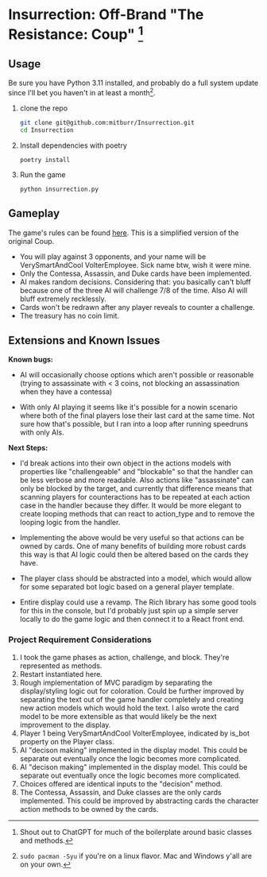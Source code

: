 # Insurrection: Off-Brand "The Resistance: Coup" [^1]

[^1]: Shout out to ChatGPT for much of the boilerplate around basic classes and methods.

## Usage

Be sure you have Python 3.11 installed, and probably do a full system update since I'll bet you haven't in at least a month[^2].
[^2]: `sudo pacman -Syu` if you're on a linux flavor. Mac and Windows y'all are on your own.

1. clone the repo
   ```bash
   git clone git@github.com:mitburr/Insurrection.git
   cd Insurrection
   ```
2. Install dependencies with poetry

   `poetry install`

3. Run the game

   `python insurrection.py`

## Gameplay

The game's rules can be found [here](https://www.ultraboardgames.com/coup/game-rules.php). This is a simplified version of the original Coup.

- You will play against 3 opponents, and your name will be VerySmartAndCool VolterEmployee. Sick name btw, wish it were mine.
- Only the Contessa, Assassin, and Duke cards have been implemented.
- AI makes random decisions. Considering that: you basically can't bluff because one of the three AI will challenge 7/8 of the time. Also AI will bluff extremely recklessly.
- Cards won't be redrawn after any player reveals to counter a challenge.
- The treasury has no coin limit.

## Extensions and Known Issues

**Known bugs:**

- AI will occasionally choose options which aren't possible or reasonable (trying to assassinate with < 3 coins, not blocking an assassination when they have a contessa)

- With only AI playing it seems like it's possible for a nowin scenario where both of the final players lose their last card at the same time. Not sure how that's possible, but I ran into a loop after running speedruns with only AIs.

**Next Steps:**

- I'd break actions into their own object in the actions models with properties like "challengeable" and "blockable" so that the handler can be less verbose and more readable. Also actions like "assassinate" can only be blocked by the target, and currently that difference means that scanning players for counteractions has to be repeated at each action case in the handler because they differ. It would be more elegant to create looping methods that can react to action_type and to remove the looping logic from the handler.

- Implementing the above would be very useful so that actions can be owned by cards. One of many benefits of building more robust cards this way is that AI logic could then be altered based on the cards they have.

- The player class should be abstracted into a model, which would allow for some separated bot logic based on a general player template.

- Entire display could use a revamp. The Rich library has some good tools for this in the console, but I'd probably just spin up a simple server locally to do the game logic and then connect it to a React front end.

### Project Requirement Considerations

1. I took the game phases as action, challenge, and block. They're represented as methods.
2. Restart instantiated here.
3. Rough implementation of MVC paradigm by separating the display/styling logic out for coloration. Could be further improved by separating the text out of the game handler completely and creating new action models which would hold the text. I also wrote the card model to be more extensible as that would likely be the next improvement to the display.
4. Player 1 being VerySmartAndCool VolterEmployee, indicated by is_bot property on the Player class.
5. AI "decison making" implemented in the display model. This could be separate out eventually once the logic becomes more complicated.
6. AI "decison making" implemented in the display model. This could be separate out eventually once the logic becomes more complicated.
7. Choices offered are identical inputs to the "decision" method.
8. The Contessa, Assassin, and Duke classes are the only cards implemented. This could be improved by abstracting cards the character action methods to be owned by the cards.
